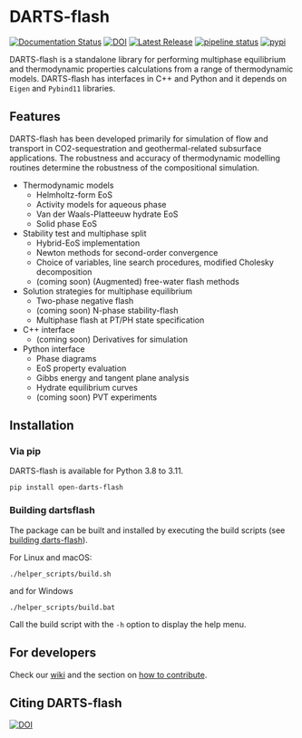 # DARTS-flash

[![Documentation Status](https://readthedocs.org/projects/darts-flash/badge/?version=latest)](https://darts-flash.readthedocs.io/en/latest/?badge=latest)
[![DOI](https://zenodo.org/badge/DOI/10.5281/zenodo.12686020.svg)](https://doi.org/10.5281/zenodo.12686020)
[![Latest Release](https://gitlab.com/open-darts/darts-flash/-/badges/release.svg)](https://gitlab.com/open-darts/darts-flash/-/releases)
[![pipeline status](https://gitlab.com/open-darts/darts-flash/badges/development/pipeline.svg)](https://gitlab.com/open-darts/darts-flash/-/commits/development)
[![pypi](https://img.shields.io/pypi/v/open-darts-flash.svg?colorB=blue)](https://pypi.python.org/project/open-darts-flash/)
<!-- [![RSD](https://img.shields.io/badge/rsd-openDARTSflash-00a3e3.svg)](https://research-software-directory.org/software/opendartsflash) -->

DARTS-flash is a standalone library for performing multiphase equilibrium and thermodynamic properties calculations from a range of thermodynamic models. DARTS-flash has interfaces in C++ and Python and it depends on `Eigen` and `Pybind11` libraries.

## Features
DARTS-flash has been developed primarily for simulation of flow and transport in CO2-sequestration and geothermal-related subsurface applications. The robustness and accuracy of thermodynamic modelling routines determine the robustness of the compositional simulation.

- Thermodynamic models
    - Helmholtz-form EoS
    - Activity models for aqueous phase
    - Van der Waals-Platteeuw hydrate EoS
    - Solid phase EoS
- Stability test and multiphase split
    - Hybrid-EoS implementation
    - Newton methods for second-order convergence
    - Choice of variables, line search procedures, modified Cholesky decomposition
    - (coming soon) (Augmented) free-water flash methods
- Solution strategies for multiphase equilibrium
    - Two-phase negative flash
    - (coming soon) N-phase stability-flash
    - Multiphase flash at PT/PH state specification
- C++ interface
    - (coming soon) Derivatives for simulation
- Python interface
    - Phase diagrams
    - EoS property evaluation
    - Gibbs energy and tangent plane analysis
    - Hydrate equilibrium curves
    - (coming soon) PVT experiments

## Installation

### Via pip

DARTS-flash is available for Python 3.8 to 3.11.

```shell
pip install open-darts-flash
```

### Building dartsflash
The package can be built and installed by executing the build scripts (see [building darts-flash](https://gitlab.com/open-darts/darts-flash/-/wikis/Build-instructions)). 

For Linux and macOS:
```shell
./helper_scripts/build.sh
```
and for Windows
```shell
./helper_scripts/build.bat
```
Call the build script with the `-h` option to display the help menu.

## For developers

Check our [wiki](https://gitlab.com/open-darts/darts-flash/-/wikis/home) and the section on [how to contribute](https://gitlab.com/open-darts/darts-flash/-/wikis/Contributing).

## Citing DARTS-flash

[![DOI](https://zenodo.org/badge/DOI/10.5281/zenodo.12686020.svg)](https://doi.org/10.5281/zenodo.12686020)

